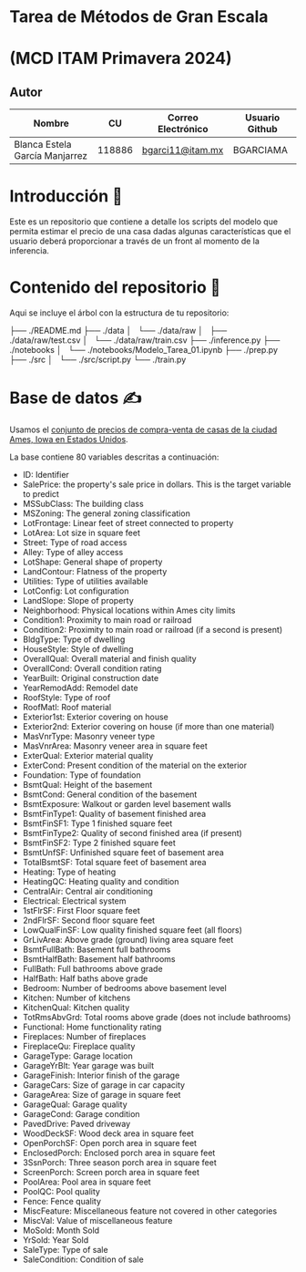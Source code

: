 # Tarea de Métodos de Gran Escala 
# (MCD ITAM Primavera 2024)         

## Autor

| Nombre                        |  CU    | Correo Electrónico             | Usuario Github |
|-------------------------------|--------|--------------------------------|----------------|
| Blanca Estela García Manjarrez | 118886 | bgarci11@itam.mx               | BGARCIAMA      |

# Introducción  🧠
Este es un repositorio que contiene a detalle los scripts del modelo que permita estimar el precio de una casa dadas algunas características que el usuario deberá proporcionar a través de un front al momento de la inferencia.

# Contenido del repositorio  🎯
Aqui se incluye el árbol con la estructura de tu repositorio:

├── ./README.md
├── ./data
│   └── ./data/raw
│       ├── ./data/raw/test.csv
│       └── ./data/raw/train.csv
├── ./inference.py
├── ./notebooks
│   └── ./notebooks/Modelo_Tarea_01.ipynb
├── ./prep.py
├── ./src
│   └── ./src/script.py
└── ./train.py

# Base de datos  ✍
Usamos el [conjunto de precios de compra-venta de casas de la ciudad Ames, Iowa en Estados Unidos](https://www.kaggle.com/competitions/house-prices-advanced-regression-techniques).

La base contiene 80 variables descritas a continuación:
- ID: Identifier
- SalePrice: the property's sale price in dollars. This is the target variable to predict
- MSSubClass: The building class
- MSZoning: The general zoning classification
- LotFrontage: Linear feet of street connected to property
- LotArea: Lot size in square feet
- Street: Type of road access
- Alley: Type of alley access
- LotShape: General shape of property
- LandContour: Flatness of the property
- Utilities: Type of utilities available
- LotConfig: Lot configuration
- LandSlope: Slope of property
- Neighborhood: Physical locations within Ames city limits
- Condition1: Proximity to main road or railroad
- Condition2: Proximity to main road or railroad (if a second is present)
- BldgType: Type of dwelling
- HouseStyle: Style of dwelling
- OverallQual: Overall material and finish quality
- OverallCond: Overall condition rating
- YearBuilt: Original construction date
- YearRemodAdd: Remodel date
- RoofStyle: Type of roof
- RoofMatl: Roof material
- Exterior1st: Exterior covering on house
- Exterior2nd: Exterior covering on house (if more than one material)
- MasVnrType: Masonry veneer type
- MasVnrArea: Masonry veneer area in square feet
- ExterQual: Exterior material quality
- ExterCond: Present condition of the material on the exterior
- Foundation: Type of foundation
- BsmtQual: Height of the basement
- BsmtCond: General condition of the basement
- BsmtExposure: Walkout or garden level basement walls
- BsmtFinType1: Quality of basement finished area
- BsmtFinSF1: Type 1 finished square feet
- BsmtFinType2: Quality of second finished area (if present)
- BsmtFinSF2: Type 2 finished square feet
- BsmtUnfSF: Unfinished square feet of basement area
- TotalBsmtSF: Total square feet of basement area
- Heating: Type of heating
- HeatingQC: Heating quality and condition
- CentralAir: Central air conditioning
- Electrical: Electrical system
- 1stFlrSF: First Floor square feet
- 2ndFlrSF: Second floor square feet
- LowQualFinSF: Low quality finished square feet (all floors)
- GrLivArea: Above grade (ground) living area square feet
- BsmtFullBath: Basement full bathrooms
- BsmtHalfBath: Basement half bathrooms
- FullBath: Full bathrooms above grade
- HalfBath: Half baths above grade
- Bedroom: Number of bedrooms above basement level
- Kitchen: Number of kitchens
- KitchenQual: Kitchen quality
- TotRmsAbvGrd: Total rooms above grade (does not include bathrooms)
- Functional: Home functionality rating
- Fireplaces: Number of fireplaces
- FireplaceQu: Fireplace quality
- GarageType: Garage location
- GarageYrBlt: Year garage was built
- GarageFinish: Interior finish of the garage
- GarageCars: Size of garage in car capacity
- GarageArea: Size of garage in square feet
- GarageQual: Garage quality
- GarageCond: Garage condition
- PavedDrive: Paved driveway
- WoodDeckSF: Wood deck area in square feet
- OpenPorchSF: Open porch area in square feet
- EnclosedPorch: Enclosed porch area in square feet
- 3SsnPorch: Three season porch area in square feet
- ScreenPorch: Screen porch area in square feet
- PoolArea: Pool area in square feet
- PoolQC: Pool quality
- Fence: Fence quality
- MiscFeature: Miscellaneous feature not covered in other categories
- MiscVal: Value of miscellaneous feature
- MoSold: Month Sold
- YrSold: Year Sold
- SaleType: Type of sale
- SaleCondition: Condition of sale
